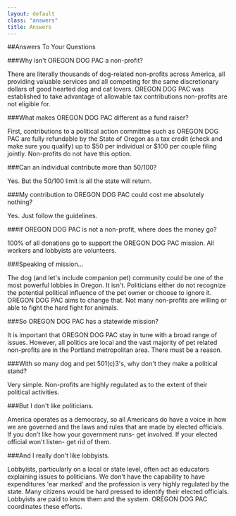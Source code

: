 ```yaml
---
layout: default
class: "answers"
title: Answers
---
```


##Answers To Your Questions

###Why isn't OREGON DOG PAC a non-profit?

There are literally thousands of dog-related non-profits across America, all providing valuable services and all competing for the same discretionary dollars of good hearted dog and cat lovers. OREGON DOG PAC was established to take advantage of allowable tax contributions non-profits are not eligible for.

###What makes OREGON DOG PAC different as a fund raiser?

First, contributions to a political action committee such as OREGON DOG PAC are fully refundable by the State of Oregon as a tax credit (check and make sure you qualify) up to $50 per individual or $100 per couple filing jointly. Non-profits do not have this option.

###Can an individual contribute more than $50/$100?

Yes. But the $50/$100 limit is all the state will return.

###My contribution to OREGON DOG PAC could cost me absolutely nothing?

Yes. Just follow the guidelines.

###If OREGON DOG PAC is not a non-profit, where does the money go?

100% of all donations go to support the OREGON DOG PAC mission. All workers and lobbyists are volunteers.

###Speaking of mission...

The dog (and let's include companion pet) community could be one of the most powerful lobbies in Oregon. It isn't. Politicians either do not recognize the potential political influence of the pet owner or choose to ignore it. OREGON DOG PAC aims to change that. Not many non-profits are willing or able to fight the hard fight for animals.

###So OREGON DOG PAC has a statewide mission?

It is important that OREGON DOG PAC stay in tune with a broad range of issues. However, all politics are local and the vast majority of pet related non-profits are in the Portland metropolitan area. There must be a reason.

###With so many dog and pet 501(c)3's, why don't they make a political stand?

Very simple. Non-profits are highly regulated as to the extent of their political activities.

###But I don't like politicians.

America operates as a democracy, so all Americans do have a voice in how we are governed and the laws and rules that are made by elected officials. If you don’t like how your government runs- get involved. If your elected official won't listen- get rid of them.

###And I really don't like lobbyists.

Lobbyists, particularly on a local or state level, often act as educators explaining issues to politicians. We don't have the capability to have expenditures 'ear marked' and the profession is very highly regulated by the state. Many citizens would be hard pressed to identify their elected officials. Lobbyists are paid to know them and the system. OREGON DOG PAC coordinates these efforts.
